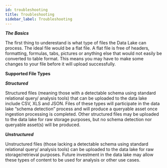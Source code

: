 ```yaml
---
id: troubleshooting
title: Troubleshooting 
sidebar_label: Troubleshooting
---
```


***The Basics***

The first thing to underestand is what type of files the Data Lake can process. The ideal file would be a flat file. A flat file is free of headers, formatting, formulas, tabs, pictures or anything else that would not easily be converted to table format. This means you may have to make some changes to your file before it will upload successfully. 

**Supported File Types**

***Structured***

Structured files (meaning those with a detectable schema using standard relational query/
analysis tools) that can be uploaded to the data lake include CSV, XLS and JSON.  Files of
these types will participate in the data lake “schema detection” process and will produce a
queryable asset once ingestion processing is completed.  Other structured files may be
uploaded to the data lake for raw storage purposes, but no schema detection nor queryable
asset(s) will be produced.


***Unstructured***

Unstructured files (those lacking a detectable schema using standard relational query/
analysis tools) can be uploaded to the data lake for raw storage/retrieval purposes.  Future
investment in the data lake may allow these types of content to be used for analysis or other
use cases.
